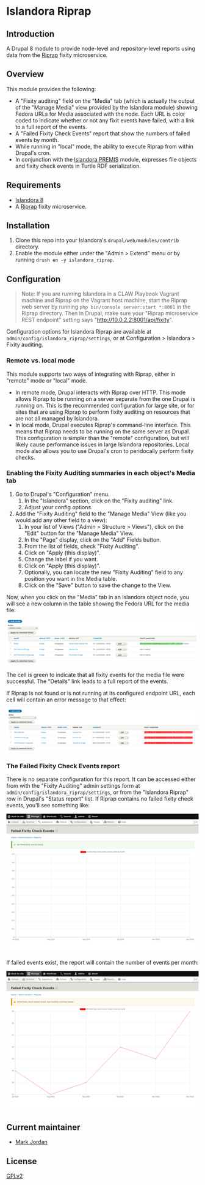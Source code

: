 # Islandora Riprap

## Introduction

A Drupal 8 module to provide node-level and repository-level reports using data from the [Riprap](https://github.com/mjordan/riprap) fixity microservice.

## Overview

This module provides the following:

* A "Fixity auditing" field on the "Media" tab (which is actually the output of the "Manage Media" view provided by the Islandora module) showing Fedora URLs for Media associated with the node. Each URL is color coded to indicate whether or not any fixit events have failed, with a link to a full report of the events.
* A "Failed Fixity Check Events" report that show the numbers of failed events by month.
* While running in "local" mode, the ability to execute Riprap from within Drupal's cron.
* In conjunction with the [Islandora PREMIS](https://github.com/mjordan/islandora_premis) module, expresses file objects and fixity check events in Turtle RDF serialization.

## Requirements

* [Islandora 8](https://github.com/Islandora/islandora)
* A [Riprap](https://github.com/mjordan/riprap) fixity microservice.

## Installation

1. Clone this repo into your Islandora's `drupal/web/modules/contrib` directory.
1. Enable the module either under the "Admin > Extend" menu or by running `drush en -y islandora_riprap`.

## Configuration

> Note: If you are running Islandora in a CLAW Playbook Vagrant machine and Riprap on the Vagrant host machine, start the Riprap web server by running `php bin/console server:start *:8001` in the Riprap directory. Then in Drupal, make sure your "Riprap microservice REST endpoint" setting says "http://10.0.2.2:8001/api/fixity".

Configuration options for Islandora Riprap are available at `admin/config/islandora_riprap/settings`, or at Configuration > Islandora > Fixity auditing.

### Remote vs. local mode

This module supports two ways of integrating with Riprap, either in "remote" mode or "local" mode.

* In remote mode, Drupal interacts with Riprap over HTTP. This mode allows Riprap to be running on a server separate from the one Drupal is running on. This is the recommended configuration for large site, or for sites that are using Riprap to perform fixity auditing on resources that are not all managed by Islandora.
* In local mode, Drupal executes Riprap's command-line interface. This means that Riprap needs to be running on the same server as Drupal. This configuration is simpler than the "remote" configuration, but will likely cause performance issues in large Islandora repositories. Local mode also allows you to use Drupal's cron to peridocally perform fixity checks.

### Enabling the Fixity Auditing summaries in each object's Media tab

1. Go to Drupal's "Configuration" menu.
   1. In the "Islandora" section, click on the "Fixity auditing" link.
   1. Adjust your config options.
1. Add the "Fixity Auditing" field to the "Manage Media" View (like you would add any other field to a view):
   1. In your list of Views ("Admin > Structure > Views"), click on the "Edit" button for the "Manage Media" View.
   1. In the "Page" display, click on the "Add" Fields button.
   1. From the list of fields, check "Fixity Auditing".
   1. Click on "Apply (this display)".
   1. Change the label if you want.
   1. Click on "Apply (this display)".
   1. Optionally, you can locate the new "Fixity Auditing" field to any position you want in the Media table.
   1. Click on the "Save" button to save the change to the View.

Now, when you click on the "Media" tab in an Islandora object node, you will see a new column in the table showing the Fedora URL for the media file:

![details](docs/islandora_riprap_details.png)

The cell is green to indicate that all fixity events for the media file were successful. The "Details" link leads to a full report of the events.

If Riprap is not found or is not running at its configured endpoint URL, each cell will contain an error message to that effect:

![riprap not found](docs/riprap_not_found.png)

### The Failed Fixity Check Events report

There is no separate configuration for this report. It can be accessed either from with the "Fixity Auditing" admin settings form at `admin/config/islandora_riprap/settings`, or from the "Islandora Riprap" row in Drupal's "Status report" list. If Riprap contains no failed fixity check events, you'll see something like:

![no failed fixity events](docs/fixity_events_report_no_failures.png)

If failed events exist, the report will contain the number of events per month:

![failed fixity events](docs/fixity_events_report_failures.png)

## Current maintainer

* [Mark Jordan](https://github.com/mjordan)

## License

[GPLv2](http://www.gnu.org/licenses/gpl-2.0.txt)
